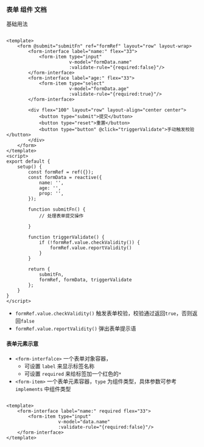 ### 表单 组件 文档

基础用法

```vue

<template>
    <form @submit="submitFn" ref="formRef" layout="row" layout-wrap>
        <form-interface label="name:" flex="33">
            <form-item type="input"
                       v-model="formData.name"
                       :validate-rule="{required:false}"/>
        </form-interface>
        <form-interface label="age:" flex="33">
            <form-item type="select"
                       v-model="formData.age"
                       :validate-rule="{required:true}"/>
        </form-interface>

        <div flex="100" layout="row" layout-align="center center">
            <button type="submit">提交</button>
            <button type="reset">重置</button>
            <button type="button" @click="triggerValidate">手动触发校验</button>
        </div>
    </form>
</template>
<script>
export default {
    setup() {
        const formRef = ref({});
        const formData = reactive({
            name: '',
            age: '',
            prop: '',
        });

        function submitFn() {
            // 处理表单提交操作

        }

        function triggerValidate() {
            if (!formRef.value.checkValidity()) {
                formRef.value.reportValidity()
            }
        }

        return {
            submitFn,
            formRef, formData, triggerValidate
        };
    }
}
</script>
```

- `formRef.value.checkValidity()` 触发表单校验，校验通过返回`true`，否则返回`false`
- `formRef.value.reportValidity()` 弹出表单提示语

#### 表单元素示意

- `<form-interfalce>` 一个表单对象容器，
    - 可设置 `label` 来显示标签名称
    - 可设置 `required` 来给标签加一个红色的`*`
- `<form-item>` 一个表单元素容器，`type` 为组件类型，具体参数可参考 `implements` 中组件类型

```vue

<template>
    <form-interface label="name:" required flex="33">
        <form-item type="input"
                   v-model="data.name"
                   :validate-rule="{required:false}"/>
    </form-interface>
</template>
```
